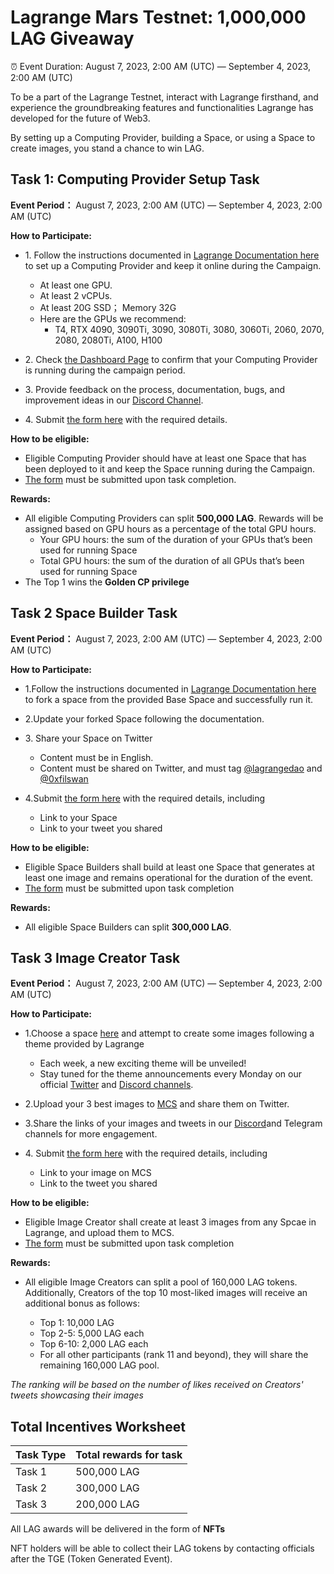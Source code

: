 # Lagrange Mars Testnet: 1,000,000 LAG Giveaway

⏰ Event Duration: August 7, 2023, 2:00 AM (UTC) — September 4, 2023, 2:00 AM (UTC)

To be a part of the Lagrange Testnet, interact with Lagrange firsthand, and experience the groundbreaking features and functionalities Lagrange has developed for the future of Web3.

By setting up a Computing Provider, building a Space, or using a Space to create images, you stand a chance to win LAG.


## Task 1: Computing Provider Setup Task 
**Event Period：** August 7, 2023, 2:00 AM (UTC) — September 4, 2023, 2:00 AM (UTC)

**How to Participate:**

- 1\. Follow the instructions documented in [Lagrange Documentation here](https://docs.lagrangedao.org/lagrange-dao/mars-testnet/setup-computing-provider) to set up a Computing Provider and keep it online during the Campaign. 

  - At least one GPU.
  - At least 2 vCPUs.
  - At least 20G SSD； Memory 32G
  - Here are the GPUs we recommend: 
    - T4, RTX 4090, 3090Ti, 3090, 3080Ti, 3080, 3060Ti, 2060, 2070, 2080, 2080Ti, A100, H100  

- 2\. Check [the Dashboard Page](https://provider.lagrangedao.org/provider-status) to confirm that your Computing Provider is running during the campaign period.

- 3\. Provide feedback on the process, documentation, bugs, and improvement ideas in our [Discord Channel](https://discord.com/channels/867879887871672331/1131887246165934120).

- 4\. Submit [the form here](https://forms.gle/YyzotPhHqx4DmCmy9) with the required details.

**How to be eligible:**

- Eligible Computing Provider should have at least one Space that has been deployed to it and keep the Space running during the Campaign.
- [The form](https://forms.gle/YyzotPhHqx4DmCmy9) must be submitted upon task completion.

**Rewards:** 

- All eligible Computing Providers can split **500,000 LAG**. Rewards will be assigned based on GPU hours as a percentage of the total GPU hours.
  - Your GPU hours: the sum of the duration of your GPUs that’s been used for running Space
  - Total GPU hours: the sum of the duration of all GPUs that’s been used for running Space
- The Top 1 wins the **Golden CP privilege**

## Task 2 Space Builder Task
**Event Period：** August 7, 2023, 2:00 AM (UTC) — September 4, 2023, 2:00 AM (UTC)

**How to Participate:**

- 1\.Follow the instructions documented in [Lagrange Documentation here](https://docs.lagrangedao.org/lagrange-dao/mars-testnet/build-space
) to fork a space from the provided Base Space and successfully run it.

- 2\.Update your forked Space following the documentation.

- 3\. Share your Space on Twitter

  - Content must be in English.
  - Content must be shared on Twitter, and must tag [@lagrangedao](https://twitter.com/lagrangedao) and [@0xfilswan](https://twitter.com/0xfilswan) 

- 4\.Submit [the form here](https://forms.gle/YyzotPhHqx4DmCmy9) with the required details, including 

  - Link to your Space
  - Link to your tweet you shared

**How to be eligible:**

- Eligible Space Builders shall build at least one Space that generates at least one image and remains operational for the duration of the event.
- [The form](https://forms.gle/YyzotPhHqx4DmCmy9) must be submitted upon task completion

**Rewards:**

- All eligible Space Builders can split **300,000 LAG**.


## Task 3 Image Creator Task
**Event Period：** August 7, 2023, 2:00 AM (UTC) — September 4, 2023, 2:00 AM (UTC)

**How to Participate:**

- 1\.Choose a space [here](https://lagrangedao.org/spaces) and  attempt to create some images following a theme provided by Lagrange
  - Each week, a new exciting theme will be unveiled! 
  - Stay tuned for the theme announcements every Monday on our official [Twitter](https://twitter.com/lagrangedao) and [Discord channels](https://discord.com/channels/867879887871672331/1131887555701383278).

- 2\.Upload your 3 best images to [MCS](https://www.multichain.storage) and share them on Twitter.

- 3\.Share the links of your images and tweets in our [Discord](https://discord.com/channels/867879887871672331/1131887555701383278)and Telegram channels for more engagement.

- 4\. Submit [the form here](https://forms.gle/YyzotPhHqx4DmCmy9) with the required details, including

  - Link to your image on MCS
  - Link to the tweet you shared

**How to be eligible:**

- Eligible Image Creator shall create at least 3 images from any Spcae in Lagrange, and upload them to MCS.
- [The form](https://forms.gle/YyzotPhHqx4DmCmy9) must be submitted upon task completion

**Rewards:**

- All eligible Image Creators can split a pool of 160,000 LAG tokens. Additionally, Creators of the top 10 most-liked images will receive an additional bonus as follows:

  - Top 1: 10,000 LAG
  - Top 2-5: 5,000 LAG each
  - Top 6-10: 2,000 LAG each
  - For all other participants (rank 11 and beyond), they will share the remaining 160,000 LAG pool.

*The ranking will be based on the number of likes received on Creators' tweets showcasing their images*


## Total Incentives Worksheet

| Task Type  | Total rewards for task |
|:----------|:----------|
|Task 1|500,000 LAG|
|Task 2|300,000 LAG|
|Task 3|200,000 LAG|


All LAG awards will be delivered in the form of **NFTs**

NFT holders will be able to collect their LAG tokens by contacting officials after the TGE (Token Generated Event).

